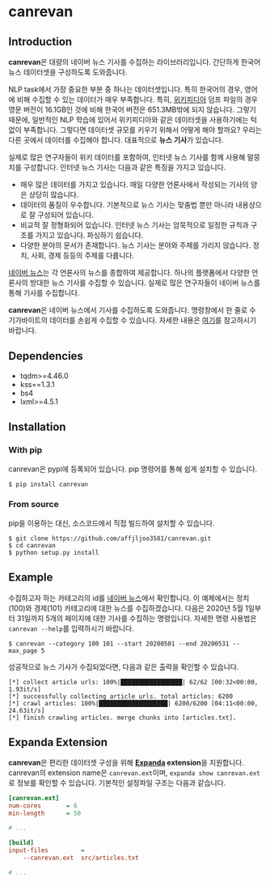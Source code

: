 # canrevan

## Introduction
**canrevan**은 대량의 네이버 뉴스 기사를 수집하는 라이브러리입니다. 간단하게 한국어 뉴스
데이터셋을 구성하도록 도와줍니다.

NLP task에서 가장 중요한 부분 중 하나는 데이터셋입니다. 특히 한국어의 경우, 영어에 비해
수집할 수 있는 데이터가 매우 부족합니다. 특히, [위키피디아](https://ko.wikipedia.org/wiki/%EC%9C%84%ED%82%A4%EB%B0%B1%EA%B3%BC)
덤프 파일의 경우 영문 버전이 16.1GB인 것에 비해 한국어 버전은 651.3MB밖에 되지 않습니다.
그렇기 때문에, 일반적인 NLP 학습에 있어서 위키피디아와 같은 데이터셋을 사용하기에는 턱없이
부족합니다. 그렇다면 데이터셋 규모를 키우기 위해서 어떻게 해야 할까요? 우리는 다른 곳에서
데이터를 수집해야 합니다. 대표적으로 **뉴스 기사**가 있습니다.

실제로 많은 연구자들이 위키 데이터를 포함하여, 인터넷 뉴스 기사를 함께 사용해 말뭉치를
구성합니다. 인터넷 뉴스 기사는 다음과 같은 특징을 가지고 있습니다.

* 매우 많은 데이터를 가지고 있습니다. 매일 다양한 언론사에서 작성되는 기사의 양은 상당히
많습니다.
* 데이터의 품질이 우수합니다. 기본적으로 뉴스 기사는 맞춤법 뿐만 아니라 내용상으로 잘
구성되어 있습니다.
* 비교적 잘 정형화되어 있습니다. 인터넷 뉴스 기사는 암묵적으로 일정한 규칙과 구조를 가지고
있습니다. 파싱하기 쉽습니다.
* 다양한 분야의 문서가 존재합니다. 뉴스 기사는 분야와 주제를 가리지 않습니다. 정치, 사회,
경제 등등의 주제를 다룹니다.

[네이버 뉴스](https://news.naver.com/)는 각 언론사의 뉴스를 종합하여 제공합니다. 하나의
플랫폼에서 다양한 언론사의 방대한 뉴스 기사를 수집할 수 있습니다. 실제로 많은 연구자들이
네이버 뉴스를 통해 기사를 수집합니다.

**canrevan**은 네이버 뉴스에서 기사를 수집하도록 도와줍니다. 명령창에서 한 줄로 수
기가바이트의 데이터를 손쉽게 수집할 수 있습니다. 자세한 내용은 [여기](#Example)를
참고하시기 바랍니다.

## Dependencies
* tqdm>=4.46.0
* kss==1.3.1
* bs4
* lxml>=4.5.1

## Installation
### With pip
canrevan은 pypi에 등록되어 있습니다. pip 명령어를 통해 쉽게 설치할 수 있습니다.
```console
$ pip install canrevan
```

### From source
pip을 이용하는 대신, 소스코드에서 직접 빌드하여 설치할 수 있습니다.
```console
$ git clone https://github.com/affjljoo3581/canrevan.git
$ cd canrevan
$ python setup.py install
```

## Example
수집하고자 하는 카테고리의 id를 [네이버 뉴스](https://news.naver.com/)에서 확인합니다. 이 예제에서는 정치(100)와 경제(101) 카테고리에 대한 뉴스를 수집하겠습니다. 다음은 2020년 5월 1일부터 31일까지 5개의 페이지에 대한 기사를 수집하는 명령입니다. 자세한 명령 사용법은 ``canrevan --help``를 입력하시기 바랍니다.
```console
$ canrevan --category 100 101 --start 20200501 --end 20200531 --max_page 5
```
성공적으로 뉴스 기사가 수집되었다면, 다음과 같은 출력을 확인할 수 있습니다.
```
[*] collect article urls: 100%|█████████████████| 62/62 [00:32<00:00,  1.93it/s]
[*] successfully collecting article urls. total articles: 6200
[*] crawl articles: 100%|███████████████████| 6200/6200 [04:11<00:00, 24.63it/s]
[*] finish crawling articles. merge chunks into [articles.txt].
```

## Expanda Extension
**canrevan**은 편리한 데이터셋 구성을 위해 **[Expanda](https://github.com/affjljoo3581/Expanda) extension**을 지원합니다. canrevan의 extension name은 ``canrevan.ext``이며, ``expanda show canrevan.ext``로 정보를 확인할 수 있습니다. 기본적인 설정파일 구조는 다음과 같습니다.
```ini
[canrevan.ext]
num-cores       = 6
min-length      = 50

# ...

[build]
input-files         =
    --canrevan.ext  src/articles.txt

# ...
```